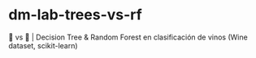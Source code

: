 # dm-lab-trees-vs-rf
🌳 vs 🌲 | Decision Tree &amp; Random Forest en clasificación de vinos (Wine dataset, scikit-learn)

